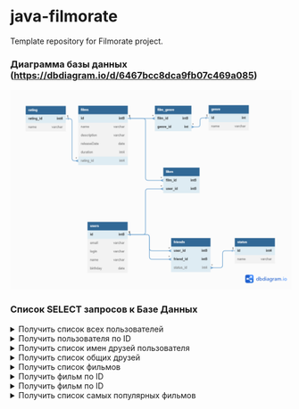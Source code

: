 # java-filmorate
Template repository for Filmorate project.
### Диаграмма базы данных (https://dbdiagram.io/d/6467bcc8dca9fb07c469a085)
![Диаграмма базы данных](https://github.com/AleXx313/java-filmorate/blob/main/diagrama.png)
### Список SELECT запросов к Базе Данных
<details>
<summary>Получить список всех пользователей</summary>

>SELECT *<br>
FROM users;
</details>
<details>
<summary>Получить пользователя по ID</summary>

>SELECT *<br>
>FROM users<br>
>WHERE id = {id};
</details>
<details>
<summary>Получить список имен друзей пользователя</summary>

>SELECT u.name<br>
>FROM friends AS f<br>
>JOIN users AS u on f.friend_id = u.id<br>
>WHERE f.user_id = {id} AND f.status_id = 1;
</details>
<details>
<summary>Получить список общих друзей</summary>

>SELECT c.name<br>
>FROM (SELECT * <br>
>       FROM friends AS f <br>
>       JOIN users AS u ON f.friend_id = u.id <br>
>       WHERE f.status_id = 1<br> AND (f.user_id = 2 or f.user_id = 1)<br>
) AS c<br>
> GROUP BY c.name<br>
> HAVING COUNT(c.friend_id) = 2;
</details>
<details>
<summary>Получить список фильмов</summary>

>SELECT *
>FROM films;
</details>
<details>
<summary>Получить фильм по ID</summary>

>SELECT *
>FROM films
>WHERE id = {id};
</details>
<details>
<summary>Получить фильм по ID</summary>

>SELECT *
>FROM films
>WHERE id = {id};
</details>
<details>
<summary>Получить список самых популярных фильмов</summary>

>SELECT f.name, COUNT (l.user_id) = u.id<br>
>FROM films AS f<br>
>LEFT OUTER JOIN likes AS l on f.id = l.film_id<br>
>GROUP BY f.name<br>
>ORDER by likes DESC<br>
>LIMIT 5;
</details>
